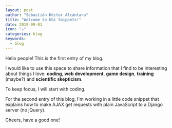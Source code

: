 ```yaml
---
layout: post
author: "Sebastián Héctor Alcántara"
title: "Welcome to Ubi Snippets!"
date: 2019-09-01
icon: "☕️"
categories: blog
keywords:
  - blog
---
```


Hello people! This is the first entry of my blog.

I would like to use this space to share information that I find to be interesting about things I love: **coding**, **web development**, **game design**, **training** (maybe?) and **scientific skepticism**.

<!-- more -->

To keep focus, I will start with coding.

For the second entry of this blog, I'm working in a little code snippet that explains how to make AJAX get requests with plain JavaScript to a Django server (no jQuery).

Cheers, have a good one!